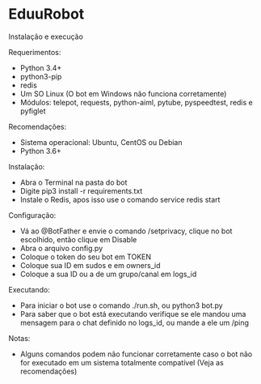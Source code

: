 # EduuRobot

Instalação e execução


Requerimentos:

- Python 3.4+
- python3-pip
- redis
- Um SO Linux (O bot em Windows não funciona corretamente)
- Módulos: telepot, requests, python-aiml, pytube, pyspeedtest, redis e pyfiglet


Recomendações:
- Sistema operacional: Ubuntu, CentOS ou Debian
- Python 3.6+


Instalação:

- Abra o Terminal na pasta do bot
- Digite pip3 install -r requirements.txt
- Instale o Redis, apos isso use o comando service redis start


Configuração:

- Vá ao @BotFather e envie o comando /setprivacy, clique no bot escolhido, então clique em Disable
- Abra o arquivo config.py
- Coloque o token do seu bot em TOKEN
- Coloque sua ID em sudos e em owners_id
- Coloque a sua ID ou a de um grupo/canal em logs_id


Executando:

- Para iniciar o bot use o comando ./run.sh, ou python3 bot.py
- Para saber que o bot está executando verifique se ele mandou uma mensagem para o chat definido no logs_id, ou mande a ele um /ping


Notas:

- Alguns comandos podem não funcionar corretamente caso o bot não for executado em um sistema totalmente compatível (Veja as recomendações)

